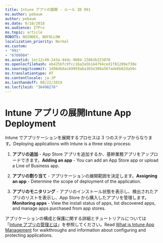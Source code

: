 ```yaml
---
title: Intune アプリの展開 - ルール ID 991
ms.author: pebaum
author: pebaum
ms.date: 9/10/2018
ms.audience: ITPro
ms.topic: article
ROBOTS: NOINDEX, NOFOLLOW
localization_priority: Normal
ms.custom:
- "991"
- "6700004"
ms.assetid: 1ec12c49-243a-44dc-9084-15863b223078
ms.openlocfilehash: eb425bfc9fcc16a3a5b144794ced1f81209ef30e
ms.sourcegitcommit: 1d98db8acb9959aba3b5e308a567ade6b62da56c
ms.translationtype: HT
ms.contentlocale: ja-JP
ms.lasthandoff: 08/22/2019
ms.locfileid: "36498276"
---
```

# <a name="intune-app-deployment"></a><span data-ttu-id="b3cc1-102">Intune アプリの展開</span><span class="sxs-lookup"><span data-stu-id="b3cc1-102">Intune App Deployment</span></span>

<span data-ttu-id="b3cc1-103">Intune でアプリケーションを展開するプロセスは 3 つのステップからなります。</span><span class="sxs-lookup"><span data-stu-id="b3cc1-103">Deploying applications with Intune is a three step process:</span></span>
  
1. <span data-ttu-id="b3cc1-104">**アプリの追加** - App Store アプリを追加するか、基幹業務アプリをアップロードできます。</span><span class="sxs-lookup"><span data-stu-id="b3cc1-104">**Adding an app** - You can add an App Store app or upload a Line of Business app.</span></span>

2. <span data-ttu-id="b3cc1-105">**アプリの割り当て** - アプリケーションの展開範囲を決定します。</span><span class="sxs-lookup"><span data-stu-id="b3cc1-105">**Assigning an app** - Determine the scope of deployment of the application.</span></span>

3. <span data-ttu-id="b3cc1-106">**アプリのモニタリング** - アプリのインストール状態を表示し、検出されたアプリのリストを表示し、App Store から購入したアプリを管理します。</span><span class="sxs-lookup"><span data-stu-id="b3cc1-106">**Monitoring apps** - View the install status of apps, list discovered apps, and manage apps purchased from app stores.</span></span>

<span data-ttu-id="b3cc1-107">アプリケーションの構成と保護に関する詳細とチュートリアルについては「[Intune アプリの管理とは](https://docs.microsoft.com/intune/app-management)」を参照してください。</span><span class="sxs-lookup"><span data-stu-id="b3cc1-107">Read [What is Intune App Management](https://docs.microsoft.com/intune/app-management) for walkthroughs and information about configuring and protecting applications.</span></span>
  